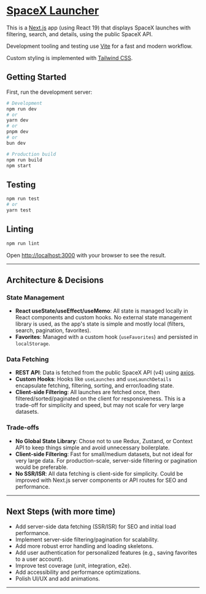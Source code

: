 # [SpaceX Launcher](https://spacex-launcher.netlify.app/)

This is a [Next.js](https://nextjs.org) app (using React 19) that displays SpaceX launches with filtering, search, and details, using the public SpaceX API.

Development tooling and testing use [Vite](https://vitejs.dev/) for a fast and modern workflow.

Custom styling is implemented with [Tailwind CSS](https://tailwindcss.com/).

## Getting Started

First, run the development server:

```bash
# Development
npm run dev
# or
yarn dev
# or
pnpm dev
# or
bun dev
```

```bash
# Production build
npm run build
npm start
```

## Testing

```bash
npm run test
# or
yarn test
```

## Linting

```bash
npm run lint
```

Open [http://localhost:3000](http://localhost:3000) with your browser to see the result.

---

## Architecture & Decisions

### State Management

- **React useState/useEffect/useMemo**: All state is managed locally in React components and custom hooks. No external state management library is used, as the app's state is simple and mostly local (filters, search, pagination, favorites).
- **Favorites**: Managed with a custom hook (`useFavorites`) and persisted in `localStorage`.

### Data Fetching

- **REST API**: Data is fetched from the public SpaceX API (v4) using [axios](https://axios-http.com/).
- **Custom Hooks**: Hooks like `useLaunches` and `useLaunchDetails` encapsulate fetching, filtering, sorting, and error/loading state.
- **Client-side Filtering**: All launches are fetched once, then filtered/sorted/paginated on the client for responsiveness. This is a trade-off for simplicity and speed, but may not scale for very large datasets.

### Trade-offs

- **No Global State Library**: Chose not to use Redux, Zustand, or Context API to keep things simple and avoid unnecessary boilerplate.
- **Client-side Filtering**: Fast for small/medium datasets, but not ideal for very large data. For production-scale, server-side filtering or pagination would be preferable.
- **No SSR/ISR**: All data fetching is client-side for simplicity. Could be improved with Next.js server components or API routes for SEO and performance.

---

## Next Steps (with more time)

- Add server-side data fetching (SSR/ISR) for SEO and initial load performance.
- Implement server-side filtering/pagination for scalability.
- Add more robust error handling and loading skeletons.
- Add user authentication for personalized features (e.g., saving favorites to a user account).
- Improve test coverage (unit, integration, e2e).
- Add accessibility and performance optimizations.
- Polish UI/UX and add animations.

---
